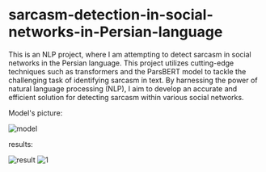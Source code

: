 # sarcasm-detection-in-social-networks-in-Persian-language
 This is an NLP project, where I am attempting to detect sarcasm in social networks in the Persian language.
 This project utilizes cutting-edge techniques such as transformers and the ParsBERT model to tackle the challenging task of identifying sarcasm in text. By harnessing the power of natural language processing (NLP), I aim to develop an accurate and efficient solution for detecting sarcasm within various social networks.
 
 Model's picture:
 
 ![model](https://github.com/mahdihassanzade/sarcasm-ditection-in-social-networks-in-Persian-language/assets/45950266/2ae09ae0-d10d-498d-95ed-0a8cc4442a7c)

results:

 ![result](https://github.com/mahdihassanzade/sarcasm-ditection-in-social-networks-in-Persian-language/assets/45950266/91cb7887-396d-4e09-a65c-6d9aa44cd16e)
 ![1](https://github.com/mahdihassanzade/sarcasm-ditection-in-social-networks-in-Persian-language/assets/45950266/8c570d42-70a1-48c2-b2a4-0f7e1734e614)
